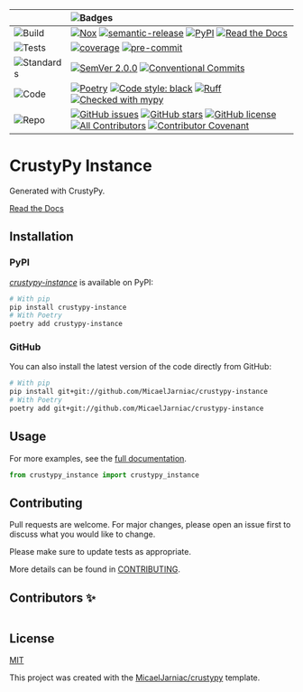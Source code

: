 <div align="center">

  | | ![Badges][label-badges] |
  |:-|:-|
  | ![Build][label-build] | [![Nox][badge-actions]][actions] [![semantic-release][badge-semantic-release]][semantic-release] [![PyPI][badge-pypi]][pypi] [![Read the Docs][badge-docs]][docs] |
  | ![Tests][label-tests] | [![coverage][badge-coverage]][coverage] [![pre-commit][badge-pre-commit]][pre-commit] |
  | ![Standards][label-standards] | [![SemVer 2.0.0][badge-semver]][semver] [![Conventional Commits][badge-conventional-commits]][conventional-commits] |
  | ![Code][label-code] | [![Poetry][badge-poetry]][poetry] [![Code style: black][badge-black]][Black] [![Ruff][badge-ruff]][ruff] [![Checked with mypy][badge-mypy]][mypy] |
  | ![Repo][label-repo] | [![GitHub issues][badge-issues]][issues] [![GitHub stars][badge-stars]][stars] [![GitHub license][badge-license]][license] [![All Contributors][badge-all-contributors]][contributors] [![Contributor Covenant][badge-code-of-conduct]][code-of-conduct] |
</div>

<!-- Badges -->

<!-- Labels -->
[label-badges]: https://img.shields.io/badge/%F0%9F%94%96-badges-purple?style=for-the-badge
[label-build]: https://img.shields.io/badge/%F0%9F%94%A7-build-darkblue?style=flat-square
[label-tests]: https://img.shields.io/badge/%F0%9F%A7%AA-tests-darkblue?style=flat-square
[label-standards]: https://img.shields.io/badge/%F0%9F%93%91-standards-darkblue?style=flat-square
[label-code]: https://img.shields.io/badge/%F0%9F%92%BB-code-darkblue?style=flat-square
[label-repo]: https://img.shields.io/badge/%F0%9F%93%81-repo-darkblue?style=flat-square

<!-- Build -->
[badge-actions]: https://img.shields.io/github/actions/workflow/status/MicaelJarniac/crustypy-instance/ci.yml?branch=main&style=flat-square
[actions]: https://github.com/MicaelJarniac/crustypy-instance/actions
[badge-semantic-release]: https://img.shields.io/badge/%20%20%F0%9F%93%A6%F0%9F%9A%80-semantic--release-e10079?style=flat-square
[semantic-release]: https://github.com/semantic-release/semantic-release
[badge-pypi]: https://img.shields.io/pypi/v/crustypy-instance?style=flat-square
[pypi]: https://pypi.org/project/crustypy-instance
[badge-docs]: https://img.shields.io/readthedocs/crustypy-instance?style=flat-square
[docs]: https://crustypy-instance.readthedocs.io

<!-- Tests -->
[badge-coverage]: https://img.shields.io/codecov/c/gh/MicaelJarniac/crustypy-instance?logo=codecov&style=flat-square
[coverage]: https://codecov.io/gh/MicaelJarniac/crustypy-instance
[badge-pre-commit]: https://img.shields.io/badge/pre--commit-enabled-brightgreen?style=flat-square&logo=pre-commit&logoColor=white
[pre-commit]: https://github.com/pre-commit/pre-commit

<!-- Standards -->
[badge-semver]: https://img.shields.io/badge/SemVer-2.0.0-blue?style=flat-square&logo=semver
[semver]: https://semver.org/spec/v2.0.0.html
[badge-conventional-commits]: https://img.shields.io/badge/Conventional%20Commits-1.0.0-yellow?style=flat-square
[conventional-commits]: https://conventionalcommits.org

<!-- Code -->
[badge-poetry]: https://img.shields.io/endpoint?url=https://python-poetry.org/badge/v0.json&style=flat-square
[poetry]: https://python-poetry.org
[badge-black]: https://img.shields.io/badge/code%20style-black-black?style=flat-square
[Black]: https://github.com/psf/black
[badge-ruff]: https://img.shields.io/endpoint?url=https://raw.githubusercontent.com/astral-sh/ruff/main/assets/badge/v2.json&style=flat-square
[ruff]: https://github.com/astral-sh/ruff
[badge-mypy]: https://img.shields.io/badge/mypy-checked-2A6DB2?style=flat-square
[mypy]: http://mypy-lang.org

<!-- Repo -->
[badge-issues]: https://img.shields.io/github/issues/MicaelJarniac/crustypy-instance?style=flat-square
[issues]: https://github.com/MicaelJarniac/crustypy-instance/issues
[badge-stars]: https://img.shields.io/github/stars/MicaelJarniac/crustypy-instance?style=flat-square
[stars]: https://github.com/MicaelJarniac/crustypy-instance/stargazers
[badge-license]: https://img.shields.io/github/license/MicaelJarniac/crustypy-instance?style=flat-square
[license]: https://github.com/MicaelJarniac/crustypy-instance/blob/main/LICENSE
<!-- ALL-CONTRIBUTORS-BADGE:START - Do not remove or modify this section -->
[badge-all-contributors]: https://img.shields.io/badge/all_contributors-0-orange.svg?style=flat-square
<!-- ALL-CONTRIBUTORS-BADGE:END -->
[contributors]: #Contributors-✨
[badge-code-of-conduct]: https://img.shields.io/badge/Contributor%20Covenant-2.1-4baaaa?style=flat-square
[code-of-conduct]: CODE_OF_CONDUCT.md
<!---->

# CrustyPy Instance
Generated with CrustyPy.

[Read the Docs][docs]

## Installation

### PyPI
[*crustypy-instance*][pypi] is available on PyPI:

```bash
# With pip
pip install crustypy-instance
# With Poetry
poetry add crustypy-instance
```

### GitHub
You can also install the latest version of the code directly from GitHub:
```bash
# With pip
pip install git+git://github.com/MicaelJarniac/crustypy-instance
# With Poetry
poetry add git+git://github.com/MicaelJarniac/crustypy-instance
```

## Usage
For more examples, see the [full documentation][docs].

```python
from crustypy_instance import crustypy_instance
```

## Contributing
Pull requests are welcome. For major changes, please open an issue first to discuss what you would like to change.

Please make sure to update tests as appropriate.

More details can be found in [CONTRIBUTING](CONTRIBUTING.md).

## Contributors ✨
<!-- ALL-CONTRIBUTORS-LIST:START - Do not remove or modify this section -->
<!-- prettier-ignore-start -->
<!-- markdownlint-disable -->
<table>
</table>

<!-- markdownlint-restore -->
<!-- prettier-ignore-end -->

<!-- ALL-CONTRIBUTORS-LIST:END -->

## License
[MIT](../LICENSE)

This project was created with the [MicaelJarniac/crustypy](https://github.com/MicaelJarniac/crustypy) template.
